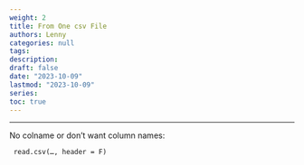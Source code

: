 ```yaml
---
weight: 2
title: From One csv File
authors: Lenny
categories: null
tags: 
description: 
draft: false
date: "2023-10-09"
lastmod: "2023-10-09"
series:
toc: true
---
```



<!--more-->
---


No colname or don’t want column names:
```
 read.csv(…, header = F)
```

